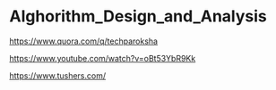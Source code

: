 # Alghorithm_Design_and_Analysis

https://www.quora.com/q/techparoksha

https://www.youtube.com/watch?v=oBt53YbR9Kk

https://www.tushers.com/

